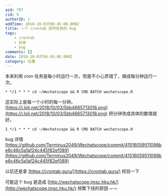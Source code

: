 ```yaml
---
aid: 707
cid: 9
authorID: 1
addTime: 2018-10-03T06:45:00.000Z
title: 一个 crontab 定时任务的 bug
tags:
    - crontab
    - 任务
    - bug
comments: []
date: 2018-10-03T06:45:00.000Z
category: 吐槽
---
```


本来利用 cron 任务是每小时运行一次，但是不小心弄错了，搞成每分钟运行一次。

    * */1 * * * cd ~/Wechatscope && R CMD BATCH wechatscope.R
    

这实际上是每一个小时的每一分钟。 [https://i.loli.net/2018/10/03/5bb4665713018.png](https://i.loli.net/2018/10/03/5bb4665713018.png) 把分钟改成具体的数值就好。

    1 */1 * * * cd ~/Wechatscope && R CMD BATCH wechatscope.R
    

bug 详情 [https://github.com/Terminus2049/Wechatscope/commit/41516059511098be6c46c5a1af24c445f82ef089](https://github.com/Terminus2049/Wechatscope/commit/41516059511098be6c46c5a1af24c445f82ef089)

以后还是拿 [https://crontab.guru/](https://crontab.guru/) 校验一下

可能这个 bug 是造成 [http://wechatscope.jmsc.hku.hk/](http://wechatscope.jmsc.hku.hk/) 频繁下线的原因 ~-~
